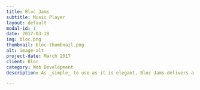 ```yaml
---
title: Bloc Jams
subtitle: Music Player
layout: default
modal-id: 1
date: 2017-03-18
img: bloc.png
thumbnail: bloc-thumbnail.png
alt: image-alt
project-date: March 2017
client: Bloc
category: Web Development
description: As _simple_ to use as it is elegant, Bloc Jams delivers a no-nonsense path to the music you want to listen to, including mobile compatibility and a convenient album toggle built in so you can spend more time jamming and less time navigating.

---
```

